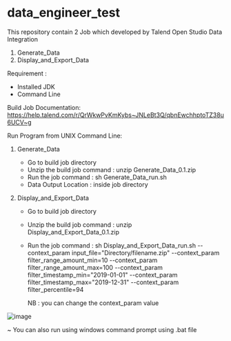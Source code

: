 # data_engineer_test
This repository contain 2 Job which developed by Talend Open Studio Data Integration

1. Generate_Data
2. Display_and_Export_Data

Requirement :
- Installed JDK
- Command Line

Build Job Documentation:
https://help.talend.com/r/QrWkwPvKmKybs~JNLeBt3Q/qbnEwchhptoTZ38u6UCV~g

Run Program from UNIX Command Line:
1. Generate_Data
    - Go to build job directory
    - Unzip the build job
      command : unzip Generate_Data_0.1.zip
    - Run the job
      command : sh Generate_Data_run.sh
    - Data Output Location : inside job directory
      
2. Display_and_Export_Data
    - Go to build job directory
    - Unzip the build job
      command : unzip Display_and_Export_Data_0.1.zip
    - Run the job
      command : sh Display_and_Export_Data_run.sh --context_param input_file="Directory/filename.zip" --context_param filter_range_amount_min=10 --context_param filter_range_amount_max=100 --context_param filter_timestamp_min="2019-01-01" --context_param filter_timestamp_max="2019-12-31" --context_param filter_percentile=94
      
      NB : you can change the context_param value
      
![image](https://user-images.githubusercontent.com/23351981/131258036-fbea8a2c-e5dd-43df-8865-9abefd62a4b6.png)

~ You can also run using windows command prompt using .bat file

    
